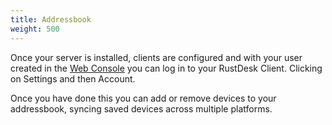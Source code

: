 ```yaml
---
title: Addressbook
weight: 500
---
```


Once your server is installed, clients are configured and with your user created in the [Web Console](/docs/en/self-host/rustdesk-server-pro/console/) you can log in to your RustDesk Client. Clicking on Settings and then Account.

Once you have done this you can add or remove devices to your addressbook, syncing saved devices across multiple platforms.
